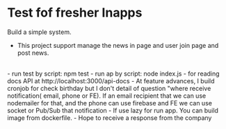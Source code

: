 # Test fof fresher Inapps
Build a simple system.

- This project support manage the news in page and user join page and post news.
<br />
- run test by script: npm test
- run ap by script: node index.js
- for reading docs API at http://localhost:3000/api-docs
- At feature advances, I build cronjob for check birthday but I don't detail of question "where receive notification( email, phone or FE). If an email recipient that we can use nodemailer for that, and the phone can use firebase and FE we can use socket or Pub/Sub that notification
- If use lazy for run app. You can build image from dockerfile.
- Hope to receive a response from the company